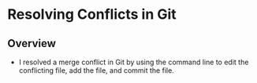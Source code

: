 # Resolving Conflicts in Git

## Overview

- I resolved a merge conflict in Git by using the command line to edit the conflicting file, add the file, and commit the file.

